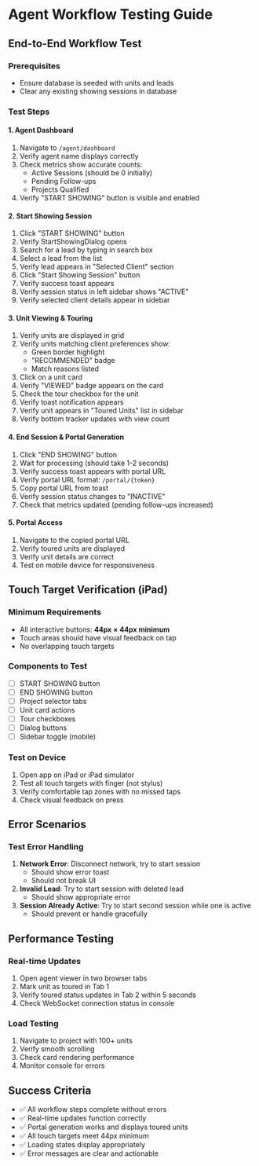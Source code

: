 
# Agent Workflow Testing Guide

## End-to-End Workflow Test

### Prerequisites
- Ensure database is seeded with units and leads
- Clear any existing showing sessions in database

### Test Steps

#### 1. Agent Dashboard
1. Navigate to `/agent/dashboard`
2. Verify agent name displays correctly
3. Check metrics show accurate counts:
   - Active Sessions (should be 0 initially)
   - Pending Follow-ups
   - Projects Qualified
4. Verify "START SHOWING" button is visible and enabled

#### 2. Start Showing Session
1. Click "START SHOWING" button
2. Verify StartShowingDialog opens
3. Search for a lead by typing in search box
4. Select a lead from the list
5. Verify lead appears in "Selected Client" section
6. Click "Start Showing Session" button
7. Verify success toast appears
8. Verify session status in left sidebar shows "ACTIVE"
9. Verify selected client details appear in sidebar

#### 3. Unit Viewing & Touring
1. Verify units are displayed in grid
2. Verify units matching client preferences show:
   - Green border highlight
   - "RECOMMENDED" badge
   - Match reasons listed
3. Click on a unit card
4. Verify "VIEWED" badge appears on the card
5. Check the tour checkbox for the unit
6. Verify toast notification appears
7. Verify unit appears in "Toured Units" list in sidebar
8. Verify bottom tracker updates with view count

#### 4. End Session & Portal Generation
1. Click "END SHOWING" button
2. Wait for processing (should take 1-2 seconds)
3. Verify success toast appears with portal URL
4. Verify portal URL format: `/portal/{token}`
5. Copy portal URL from toast
6. Verify session status changes to "INACTIVE"
7. Check that metrics updated (pending follow-ups increased)

#### 5. Portal Access
1. Navigate to the copied portal URL
2. Verify toured units are displayed
3. Verify unit details are correct
4. Test on mobile device for responsiveness

## Touch Target Verification (iPad)

### Minimum Requirements
- All interactive buttons: **44px × 44px minimum**
- Touch areas should have visual feedback on tap
- No overlapping touch targets

### Components to Test
- [ ] START SHOWING button
- [ ] END SHOWING button  
- [ ] Project selector tabs
- [ ] Unit card actions
- [ ] Tour checkboxes
- [ ] Dialog buttons
- [ ] Sidebar toggle (mobile)

### Test on Device
1. Open app on iPad or iPad simulator
2. Test all touch targets with finger (not stylus)
3. Verify comfortable tap zones with no missed taps
4. Check visual feedback on press

## Error Scenarios

### Test Error Handling
1. **Network Error**: Disconnect network, try to start session
   - Should show error toast
   - Should not break UI
2. **Invalid Lead**: Try to start session with deleted lead
   - Should show appropriate error
3. **Session Already Active**: Try to start second session while one is active
   - Should prevent or handle gracefully

## Performance Testing

### Real-time Updates
1. Open agent viewer in two browser tabs
2. Mark unit as toured in Tab 1
3. Verify toured status updates in Tab 2 within 5 seconds
4. Check WebSocket connection status in console

### Load Testing
1. Navigate to project with 100+ units
2. Verify smooth scrolling
3. Check card rendering performance
4. Monitor console for errors

## Success Criteria
- ✅ All workflow steps complete without errors
- ✅ Real-time updates function correctly
- ✅ Portal generation works and displays toured units
- ✅ All touch targets meet 44px minimum
- ✅ Loading states display appropriately
- ✅ Error messages are clear and actionable
